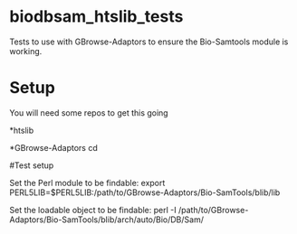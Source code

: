 # biodbsam_htslib_tests
Tests to use with GBrowse-Adaptors to ensure the Bio-Samtools module is working.

# Setup
You will need some repos to get this going

*htslib

*GBrowse-Adaptors
  cd 

#Test setup

Set the Perl module to be findable:
  export PERL5LIB=$PERL5LIB:/path/to/GBrowse-Adaptors/Bio-SamTools/blib/lib

Set the loadable object to be findable:
  perl -I /path/to/GBrowse-Adaptors/Bio-SamTools/blib/arch/auto/Bio/DB/Sam/






